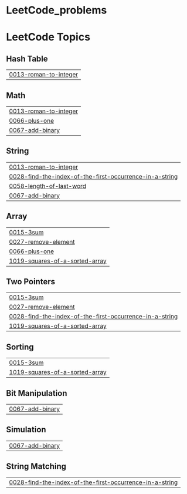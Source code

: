 # LeetCode_problems
<!---LeetCode Topics Start-->
# LeetCode Topics
## Hash Table
|  |
| ------- |
| [0013-roman-to-integer](https://github.com/Yosef-Adel/LeetCode_problems/tree/master/0013-roman-to-integer) |
## Math
|  |
| ------- |
| [0013-roman-to-integer](https://github.com/Yosef-Adel/LeetCode_problems/tree/master/0013-roman-to-integer) |
| [0066-plus-one](https://github.com/Yosef-Adel/LeetCode_problems/tree/master/0066-plus-one) |
| [0067-add-binary](https://github.com/Yosef-Adel/LeetCode_problems/tree/master/0067-add-binary) |
## String
|  |
| ------- |
| [0013-roman-to-integer](https://github.com/Yosef-Adel/LeetCode_problems/tree/master/0013-roman-to-integer) |
| [0028-find-the-index-of-the-first-occurrence-in-a-string](https://github.com/Yosef-Adel/LeetCode_problems/tree/master/0028-find-the-index-of-the-first-occurrence-in-a-string) |
| [0058-length-of-last-word](https://github.com/Yosef-Adel/LeetCode_problems/tree/master/0058-length-of-last-word) |
| [0067-add-binary](https://github.com/Yosef-Adel/LeetCode_problems/tree/master/0067-add-binary) |
## Array
|  |
| ------- |
| [0015-3sum](https://github.com/Yosef-Adel/LeetCode_problems/tree/master/0015-3sum) |
| [0027-remove-element](https://github.com/Yosef-Adel/LeetCode_problems/tree/master/0027-remove-element) |
| [0066-plus-one](https://github.com/Yosef-Adel/LeetCode_problems/tree/master/0066-plus-one) |
| [1019-squares-of-a-sorted-array](https://github.com/Yosef-Adel/LeetCode_problems/tree/master/1019-squares-of-a-sorted-array) |
## Two Pointers
|  |
| ------- |
| [0015-3sum](https://github.com/Yosef-Adel/LeetCode_problems/tree/master/0015-3sum) |
| [0027-remove-element](https://github.com/Yosef-Adel/LeetCode_problems/tree/master/0027-remove-element) |
| [0028-find-the-index-of-the-first-occurrence-in-a-string](https://github.com/Yosef-Adel/LeetCode_problems/tree/master/0028-find-the-index-of-the-first-occurrence-in-a-string) |
| [1019-squares-of-a-sorted-array](https://github.com/Yosef-Adel/LeetCode_problems/tree/master/1019-squares-of-a-sorted-array) |
## Sorting
|  |
| ------- |
| [0015-3sum](https://github.com/Yosef-Adel/LeetCode_problems/tree/master/0015-3sum) |
| [1019-squares-of-a-sorted-array](https://github.com/Yosef-Adel/LeetCode_problems/tree/master/1019-squares-of-a-sorted-array) |
## Bit Manipulation
|  |
| ------- |
| [0067-add-binary](https://github.com/Yosef-Adel/LeetCode_problems/tree/master/0067-add-binary) |
## Simulation
|  |
| ------- |
| [0067-add-binary](https://github.com/Yosef-Adel/LeetCode_problems/tree/master/0067-add-binary) |
## String Matching
|  |
| ------- |
| [0028-find-the-index-of-the-first-occurrence-in-a-string](https://github.com/Yosef-Adel/LeetCode_problems/tree/master/0028-find-the-index-of-the-first-occurrence-in-a-string) |
<!---LeetCode Topics End-->